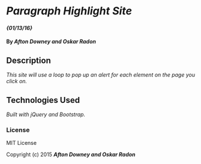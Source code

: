 # _Paragraph Highlight Site_

####  _{01/13/16}_

#### By _Afton Downey and Oskar Radon_

## Description

_This site will use a loop to pop up an alert for each element on the page you click on._

## Technologies Used

_Built with jQuery and Bootstrap._

### License

MIT License

Copyright (c) 2015 **_Afton Downey and Oskar Radon_**

